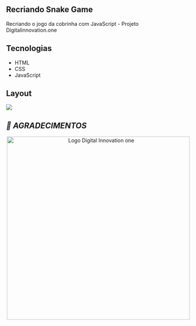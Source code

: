 ## Recriando Snake Game
Recriando o jogo da cobrinha com JavaScript - Projeto Digitalinnovation.one

## Tecnologias

- HTML
- CSS
- JavaScript

## Layout

![](https://i.imgur.com/rNucapU.png)



## ***:star2: AGRADECIMENTOS***

<div align=center>

<img src="https://hermes.digitalinnovation.one/site/images/cover_dio.jpg" width="500" alt="Logo Digital Innovation one"/>